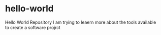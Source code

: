 # hello-world
Hello World Repository
I am trying to leaern more about the tools available to create a software projrct
